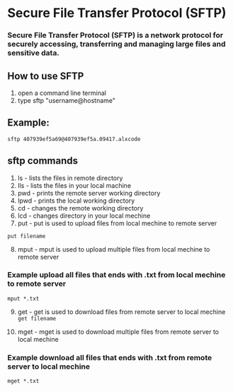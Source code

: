 # Secure File Transfer Protocol (SFTP)

### Secure File Transfer Protocol (SFTP) is a network protocol for securely accessing, transferring and managing large files and sensitive data.


## How to use SFTP

1. open a command line terminal
2. type sftp "username@hostname"

## Example:
```sftp 407939ef5a69@407939ef5a.09417.alxcode```

## sftp commands

1. ls - lists the files in remote directory
2. lls - lists the files in your local machine
3. pwd - prints the remote server working directory
4. lpwd - prints the local working directory
5. cd - changes the remote working directory
6. lcd - changes directory in your local mechine
7. put - put is used to upload files from local mechine to remote server

```put filename```

8. mput - mput is used to upload multiple files from local mechine to remote server

### Example upload all files that ends with .txt from local mechine to remote server

```mput *.txt```

9. get - get is used to download files from remote server to local mechine
```get filename```

10. mget - mget is used to download multiple files from remote server to local mechine

### Example download all files that ends with .txt from remote server to local mechine

```mget *.txt```
